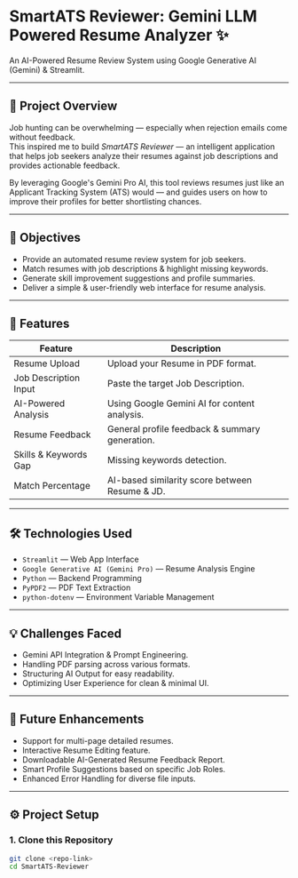 # SmartATS Reviewer: Gemini LLM Powered Resume Analyzer ✨

An AI-Powered Resume Review System using Google Generative AI (Gemini) & Streamlit.

---

## 📖 Project Overview

Job hunting can be overwhelming — especially when rejection emails come without feedback.  
This inspired me to build *SmartATS Reviewer* — an intelligent application that helps job seekers analyze their resumes against job descriptions and provides actionable feedback.

By leveraging Google's Gemini Pro AI, this tool reviews resumes just like an Applicant Tracking System (ATS) would — and guides users on how to improve their profiles for better shortlisting chances.

---

## 🎯 Objectives

- Provide an automated resume review system for job seekers.
- Match resumes with job descriptions & highlight missing keywords.
- Generate skill improvement suggestions and profile summaries.
- Deliver a simple & user-friendly web interface for resume analysis.

---

## 🚀 Features

| Feature | Description |
|---------|-------------|
| Resume Upload | Upload your Resume in PDF format. |
| Job Description Input | Paste the target Job Description. |
| AI-Powered Analysis | Using Google Gemini AI for content analysis. |
| Resume Feedback | General profile feedback & summary generation. |
| Skills & Keywords Gap | Missing keywords detection. |
| Match Percentage | AI-based similarity score between Resume & JD. |

---

## 🛠️ Technologies Used

- `Streamlit` — Web App Interface
- `Google Generative AI (Gemini Pro)` — Resume Analysis Engine
- `Python` — Backend Programming
- `PyPDF2` — PDF Text Extraction
- `python-dotenv` — Environment Variable Management

---

## 💡 Challenges Faced

- Gemini API Integration & Prompt Engineering.
- Handling PDF parsing across various formats.
- Structuring AI Output for easy readability.
- Optimizing User Experience for clean & minimal UI.

---

## 🔮 Future Enhancements

- Support for multi-page detailed resumes.
- Interactive Resume Editing feature.
- Downloadable AI-Generated Resume Feedback Report.
- Smart Profile Suggestions based on specific Job Roles.
- Enhanced Error Handling for diverse file inputs.

---

## ⚙️ Project Setup

### 1. Clone this Repository
```bash
git clone <repo-link>
cd SmartATS-Reviewer
